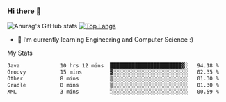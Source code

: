 ### Hi there 👋

![Anurag's GitHub stats](https://github-readme-stats.vercel.app/api?username=MatteoIorio11&show_icons=true&theme=dark) 
[![Top Langs](https://github-readme-stats.vercel.app/api/top-langs/?username=MatteoIorio11&theme=dark)](https://github.com/MatteoIorio11/github-readme-stats)

- 🌱 I’m currently learning Engineering and Computer Science :)

<!--
**MatteoIorio11/MatteoIorio11** is a ✨ _special_ ✨ repository because its `README.md` (this file) appears on your GitHub profile.

Here are some ideas to get you started:

- 🔭 I’m currently working on ...
- 🌱 I’m currently learning ...
- 👯 I’m looking to collaborate on ...
- 🤔 I’m looking for help with ...
- 💬 Ask me about ...
- 📫 How to reach me: ...
- 😄 Pronouns: ...
- ⚡ Fun fact: ...
-->
My Stats
<!--START_SECTION:waka-->

```txt
Java             10 hrs 12 mins  ███████████████████████▓░   94.18 %
Groovy           15 mins         ▓░░░░░░░░░░░░░░░░░░░░░░░░   02.35 %
Other            8 mins          ▒░░░░░░░░░░░░░░░░░░░░░░░░   01.30 %
Gradle           8 mins          ▒░░░░░░░░░░░░░░░░░░░░░░░░   01.30 %
XML              3 mins          ░░░░░░░░░░░░░░░░░░░░░░░░░   00.59 %
```

<!--END_SECTION:waka-->
